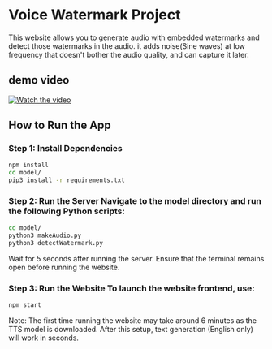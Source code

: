 # Voice Watermark Project

This website allows you to generate audio with embedded watermarks and detect those watermarks in the audio. it adds noise(Sine waves) at low frequency that doesn't bother the audio quality, and can capture it later.


## demo video
[![Watch the video](https://raw.githubusercontent.com/axion66/add_watermark_to_voice/main/demo_TTS.png)](https://raw.githubusercontent.com/axion66/add_watermark_to_voice/main/demo_video.mov)

## How to Run the App

### Step 1: Install Dependencies

```bash
npm install
cd model/
pip3 install -r requirements.txt
```

### Step 2: Run the Server Navigate to the model directory and run the following Python scripts:

```bash
cd model/
python3 makeAudio.py 
python3 detectWatermark.py
```
Wait for 5 seconds after running the server. Ensure that the terminal remains open before running the website.

### Step 3: Run the Website To launch the website frontend, use:
```bash
npm start
```
Note: The first time running the website may take around 6 minutes as the TTS model is downloaded. After this setup, text generation (English only) will work in seconds.



